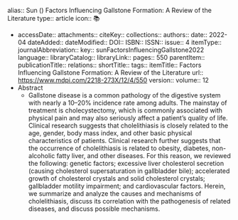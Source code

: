 alias:: Sun () Factors Influencing Gallstone Formation: A Review of the Literature
type:: article
icon:: 📚

- accessDate:: 
  attachments:: 
  citeKey:: 
  collections:: 
  authors:: 
  date:: 2022-04
  dateAdded:: 
  dateModified:: 
  DOI:: 
  ISBN:: 
  ISSN:: 
  issue:: 4
  itemType:: 
  journalAbbreviation:: 
  key:: sunFactorsInfluencingGallstone2022
  language:: 
  libraryCatalog:: 
  libraryLink:: 
  pages:: 550
  parentItem:: 
  publicationTitle:: 
  relations:: 
  shortTitle:: 
  tags:: 
  itemTitle:: Factors Influencing Gallstone Formation: A Review of the Literature
  url:: https://www.mdpi.com/2218-273X/12/4/550
  version:: 
  volume:: 12
- Abstract
	- Gallstone disease is a common pathology of the digestive system with nearly a 10–20% incidence rate among adults. The mainstay of treatment is cholecystectomy, which is commonly associated with physical pain and may also seriously affect a patient’s quality of life. Clinical research suggests that cholelithiasis is closely related to the age, gender, body mass index, and other basic physical characteristics of patients. Clinical research further suggests that the occurrence of cholelithiasis is related to obesity, diabetes, non-alcoholic fatty liver, and other diseases. For this reason, we reviewed the following: genetic factors; excessive liver cholesterol secretion (causing cholesterol supersaturation in gallbladder bile); accelerated growth of cholesterol crystals and solid cholesterol crystals; gallbladder motility impairment; and cardiovascular factors. Herein, we summarize and analyze the causes and mechanisms of cholelithiasis, discuss its correlation with the pathogenesis of related diseases, and discuss possible mechanisms.